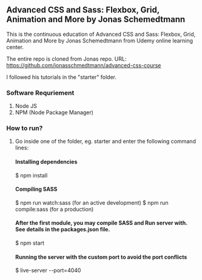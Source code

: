## Advanced CSS and Sass: Flexbox, Grid, Animation and More by Jonas Schemedtmann

This is the continuous education of Advanced CSS and Sass: Flexbox, Grid, Animation and More by Jonas Schemedtmann from Udemy online learning center. 

The entire repo is cloned from Jonas repo. 
URL: https://github.com/jonasschmedtmann/advanced-css-course

I followed his tutorials in the "starter" folder. 


### Software Requriement
1. Node JS
2. NPM (Node Package Manager)

### How to run? 
1. Go inside one of the folder, eg. starter and enter the following command lines: 
    #### Installing dependencies
    $ npm install 

    #### Compiling SASS
    $ npm run watch:sass   (for an active development)
    $ npm run compile:sass (for a production)

    #### After the first module, you may compile SASS and Run server with. See details in the packages.json file.
    $ npm start

    #### Running the server with the custom port to avoid the port conflicts
    $ live-server --port=4040

